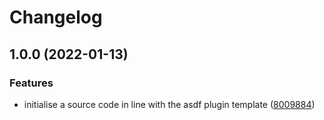 # Changelog

## 1.0.0 (2022-01-13)


### Features

* initialise a source code in line with the asdf plugin template ([8009884](https://github.com/crazy-matt/asdf-hadolint/commit/800988451ba7ebb440cfaaff7a31c8559b9c8a66))
